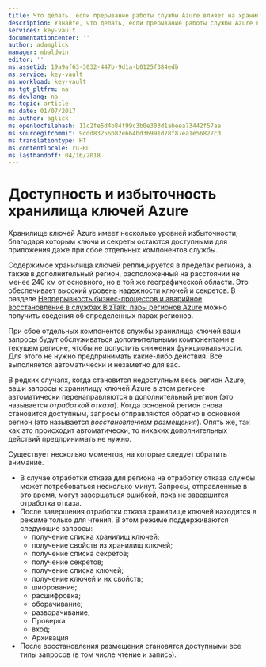 ```yaml
---
title: Что делать, если прерывание работы службы Azure влияет на хранилище ключей Azure | Документация Майкрософт
description: Узнайте, что делать, если прерывание работы службы Azure влияет на хранилище ключей Azure.
services: key-vault
documentationcenter: ''
author: adamglick
manager: mbaldwin
editor: ''
ms.assetid: 19a9af63-3032-447b-9d1a-b0125f384edb
ms.service: key-vault
ms.workload: key-vault
ms.tgt_pltfrm: na
ms.devlang: na
ms.topic: article
ms.date: 01/07/2017
ms.author: aglick
ms.openlocfilehash: 11c2fe5d4b84f99c3b0e303d1abeea73442f57aa
ms.sourcegitcommit: 9cdd83256b82e664bd36991d78f87ea1e56827cd
ms.translationtype: HT
ms.contentlocale: ru-RU
ms.lasthandoff: 04/16/2018
---
```

# <a name="azure-key-vault-availability-and-redundancy"></a>Доступность и избыточность хранилища ключей Azure
Хранилище ключей Azure имеет несколько уровней избыточности, благодаря которым ключи и секреты остаются доступными для приложения даже при сбое отдельных компонентов службы.

Содержимое хранилища ключей реплицируется в пределах региона, а также в дополнительный регион, расположенный на расстоянии не менее 240 км от основного, но в той же географической области. Это обеспечивает высокий уровень надежности ключей и секретов. В разделе [Непрерывность бизнес-процессов и аварийное восстановление в службах BizTalk: пары регионов Azure](https://docs.microsoft.com/azure/best-practices-availability-paired-regions) можно получить сведения об определенных парах регионов.

При сбое отдельных компонентов службы хранилища ключей ваши запросы будут обслуживаться дополнительными компонентами в текущем регионе, чтобы не допустить снижения функциональности. Для этого не нужно предпринимать какие-либо действия. Все выполняется автоматически и незаметно для вас.

В редких случаях, когда становится недоступным весь регион Azure, ваши запросы к хранилищу ключей Azure в этом регионе автоматически перенаправляются в дополнительный регион (это называется *отработкой отказа*). Когда основной регион снова становится доступным, запросы отправляются обратно в основной регион (это называется *восстановлением размещения*). Опять же, так как это происходит автоматически, то никаких дополнительных действий предпринимать не нужно.

Существует несколько моментов, на которые следует обратить внимание.

* В случае отработки отказа для региона на отработку отказа службы может потребоваться несколько минут. Запросы, отправленные в это время, могут завершаться ошибкой, пока не завершится отработка отказа.
* После завершения отработки отказа хранилище ключей находится в режиме только для чтения. В этом режиме поддерживаются следующие запросы:
  * получение списка хранилищ ключей;
  * получение свойств из хранилищ ключей;
  * получение списка секретов;
  * получение секретов;
  * получение списка ключей;
  * получение ключей и их свойств;
  * шифрование;
  * расшифровка;
  * оборачивание;
  * разворачивание;
  * Проверка
  * вход;
  * Архивация
* После восстановления размещения становятся доступными все типы запросов (в том числе чтение *и* запись).

